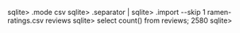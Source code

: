 sqlite> .mode csv
sqlite> .separator |
sqlite> .import --skip 1 ramen-ratings.csv reviews
sqlite> select count() from reviews;
2580
sqlite> 
